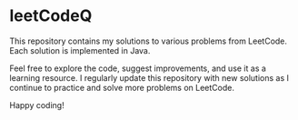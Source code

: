 # leetCodeQ
This repository contains my solutions to various problems from LeetCode. Each solution is implemented in Java.

Feel free to explore the code, suggest improvements, and use it as a learning resource. I regularly update this repository with new solutions as I continue to practice and solve more problems on LeetCode.

Happy coding!
